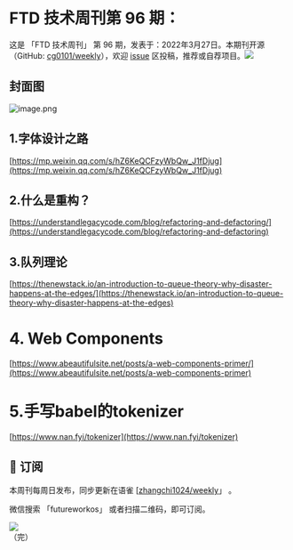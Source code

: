 # FTD 技术周刊第 96 期：
这是 「FTD 技术周刊」 第 96 期，发表于：2022年3月27日。本期刊开源（GitHub: [cg0101/weekly](https://github.com/cg0101/weekly)），欢迎 [issue](https://github.com/cg0101/weekly/issues) 区投稿，推荐或自荐项目。![](https://visitor-badge.glitch.me/badge?page_id=cg0101.weekly) <a href="https://www.linkedin.com/in/%E9%A9%B0-%E5%BC%A0-60669710a/">
        </a>
## 封面图


![image.png](https://cdn.nlark.com/yuque/0/2022/png/132503/1648388950101-38e547a7-c9dd-4f60-9315-1a66a2cb0c6b.png#clientId=u6c1587ee-b1ca-4&crop=0&crop=0&crop=1&crop=1&from=paste&height=360&id=uf5caa72b&margin=%5Bobject%20Object%5D&name=image.png&originHeight=720&originWidth=1080&originalType=binary&ratio=1&rotation=0&showTitle=false&size=784898&status=done&style=none&taskId=u432d4f4e-b254-4cdd-b63b-ed693ecb01b&title=&width=540)
## 1.字体设计之路 
[https://mp.weixin.qq.com/s/hZ6KeQCFzyWbQw_J1fDjug](https://mp.weixin.qq.com/s/hZ6KeQCFzyWbQw_J1fDjug)  

## 2.什么是重构？ 
[https://understandlegacycode.com/blog/refactoring-and-defactoring/](https://understandlegacycode.com/blog/refactoring-and-defactoring)   

## 3.队列理论 
[https://thenewstack.io/an-introduction-to-queue-theory-why-disaster-happens-at-the-edges/](https://thenewstack.io/an-introduction-to-queue-theory-why-disaster-happens-at-the-edges)

# 4. Web Components 
[https://www.abeautifulsite.net/posts/a-web-components-primer/](https://www.abeautifulsite.net/posts/a-web-components-primer)

# 5.手写babel的tokenizer 
[https://www.nan.fyi/tokenizer](https://www.nan.fyi/tokenizer)


## 📅 订阅
本周刊每周日发布，同步更新在语雀 [[zhangchi1024/weekly](https://www.yuque.com/zhangchi1024/weekly)」 。


微信搜索 「futureworkos」 或者扫描二维码，即可订阅。
<div align="left"> <img src="https://cdn.nlark.com/yuque/0/2021/jpeg/132503/1640750963398-e8538e9e-6b96-46f7-abff-c93b56bdd377.jpeg?x-oss-process=image%2Fwatermark%2Ctype_d3F5LW1pY3JvaGVp%2Csize_36%2Ctext_5byg6amw%2Ccolor_FFFFFF%2Cshadow_50%2Ct_80%2Cg_se%2Cx_10%2Cy_10%2Fresize%2Cw_426%2Climit_0" ></div>
    （完）